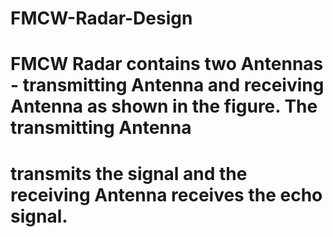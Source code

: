 # FMCW-Radar-Design

# FMCW Radar contains two Antennas - transmitting Antenna and receiving Antenna as shown in the figure. The transmitting Antenna
# transmits the signal and the receiving Antenna receives the echo signal.
